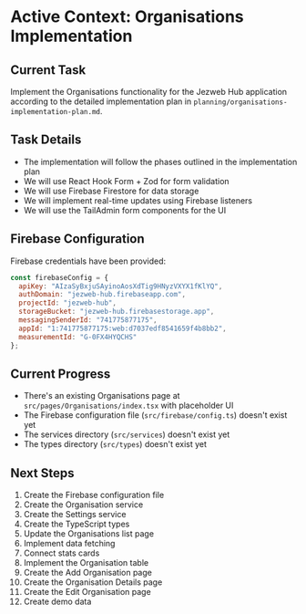 # Active Context: Organisations Implementation

## Current Task
Implement the Organisations functionality for the Jezweb Hub application according to the detailed implementation plan in `planning/organisations-implementation-plan.md`.

## Task Details
- The implementation will follow the phases outlined in the implementation plan
- We will use React Hook Form + Zod for form validation
- We will use Firebase Firestore for data storage
- We will implement real-time updates using Firebase listeners
- We will use the TailAdmin form components for the UI

## Firebase Configuration
Firebase credentials have been provided:
```javascript
const firebaseConfig = {
  apiKey: "AIzaSyBxjuSAyinoAosXdTig9HNyzVXYX1fKlYQ",
  authDomain: "jezweb-hub.firebaseapp.com",
  projectId: "jezweb-hub",
  storageBucket: "jezweb-hub.firebasestorage.app",
  messagingSenderId: "741775877175",
  appId: "1:741775877175:web:d7037edf8541659f4b8bb2",
  measurementId: "G-0FX4HYQCHS"
};
```

## Current Progress
- There's an existing Organisations page at `src/pages/Organisations/index.tsx` with placeholder UI
- The Firebase configuration file (`src/firebase/config.ts`) doesn't exist yet
- The services directory (`src/services`) doesn't exist yet
- The types directory (`src/types`) doesn't exist yet

## Next Steps
1. Create the Firebase configuration file
2. Create the Organisation service
3. Create the Settings service
4. Create the TypeScript types
5. Update the Organisations list page
6. Implement data fetching
7. Connect stats cards
8. Implement the Organisation table
9. Create the Add Organisation page
10. Create the Organisation Details page
11. Create the Edit Organisation page
12. Create demo data